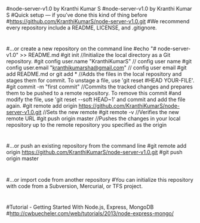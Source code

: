 #node-server-v1.0 by Kranthi Kumar S
#node-server-v1.0 by Kranthi Kumar S
#Quick setup — if you’ve done this kind of thing before
#https://github.com/KranthiKumarS/node-server-v1.0.git
#We recommend every repository include a README, LICENSE, and .gitignore.
#
#…or create a new repository on the command line
#echo "# node-server-v1.0" >> README.md
#git init //Initialize the local directory as a Git repository.
#git config user.name "KranthiKumarS" // config user name
#git config user.email "kranthikumarsha@gmail.com" // config user email
#git add README.md or  git add * //Adds the files in the local repository and stages them for commit. To unstage a file, use 'git reset #HEAD YOUR-FILE'.
#git commit -m "first commit" //Commits the tracked changes and prepares them to be pushed to a remote repository. To remove this commit #and modify the file, use 'git reset --soft HEAD~1' and commit and add the file again.
#git remote add origin https://github.com/KranthiKumarS/node-server-v1.0.git //Sets the new remote
#git remote -v //Verifies the new remote URL
#git push origin master //Pushes the changes in your local repository up to the remote repository you specified as the origin
#
#…or push an existing repository from the command line
#git remote add origin https://github.com/KranthiKumarS/node-server-v1.0.git
#git push origin master
#
#…or import code from another repository
#You can initialize this repository with code from a Subversion, Mercurial, or TFS project.
#
#
#
#Tutorial - Getting Started With Node.js, Express, MongoDB
#http://cwbuecheler.com/web/tutorials/2013/node-express-mongo/

